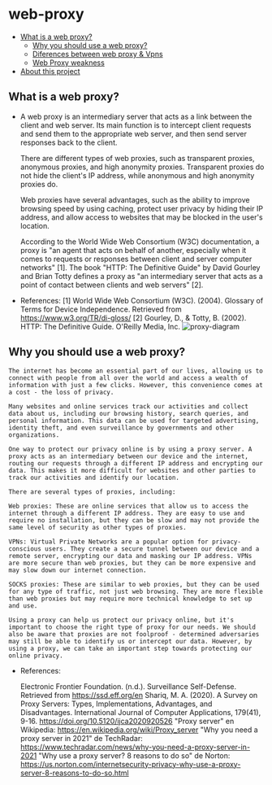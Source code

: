 # web-proxy

- [What is a web proxy?](What-is-a-web.proxy?)
   - [Why you should use a web proxy?](Why-you-should-use-a-web-proxy?)
   - [Diferences between web proxy & Vpns](Diferences-between-web-proxy-&-Vpns)
   - [Web Proxy weakness](Web-Proxy-weakness)
- [About this project](About-this-project)
## What is a web proxy?

- A web proxy is an intermediary server that acts as a link between the client and web server. Its main function is to intercept client requests and send them to the appropriate web server, and then send server responses back to the client.

  There are different types of web proxies, such as transparent proxies, anonymous proxies, and high anonymity proxies. Transparent proxies do not hide the client's IP address, while anonymous and high anonymity proxies do.

  Web proxies have several advantages, such as the ability to improve browsing speed by using caching, protect user privacy by hiding their IP address, and allow access to websites that may be blocked in the user's location.

  According to the World Wide Web Consortium (W3C) documentation, a proxy is "an agent that acts on behalf of another, especially when it comes to requests or responses between client and server computer networks" [1]. The book "HTTP: The Definitive Guide" by David Gourley and Brian Totty defines a proxy as "an intermediary server that acts as a point of contact between clients and web servers" [2].

- References:
  [1] World Wide Web Consortium (W3C). (2004). Glossary of Terms for Device Independence. Retrieved from https://www.w3.org/TR/di-gloss/
  [2] Gourley, D., & Totty, B. (2002). HTTP: The Definitive Guide. O'Reilly Media, Inc.
![proxy-diagram](https://user-images.githubusercontent.com/88646148/236625471-8d3cbc0e-3376-46b1-bb29-bdff25cb1a40.png)

## Why you should use a web proxy?

    The internet has become an essential part of our lives, allowing us to connect with people from all over the world and access a wealth of information with just a few clicks. However, this convenience comes at a cost - the loss of privacy.

    Many websites and online services track our activities and collect data about us, including our browsing history, search queries, and personal information. This data can be used for targeted advertising, identity theft, and even surveillance by governments and other organizations.

    One way to protect our privacy online is by using a proxy server. A proxy acts as an intermediary between our device and the internet, routing our requests through a different IP address and encrypting our data. This makes it more difficult for websites and other parties to track our activities and identify our location.

    There are several types of proxies, including:

    Web proxies: These are online services that allow us to access the internet through a different IP address. They are easy to use and require no installation, but they can be slow and may not provide the same level of security as other types of proxies.

    VPNs: Virtual Private Networks are a popular option for privacy-conscious users. They create a secure tunnel between our device and a remote server, encrypting our data and masking our IP address. VPNs are more secure than web proxies, but they can be more expensive and may slow down our internet connection.

    SOCKS proxies: These are similar to web proxies, but they can be used for any type of traffic, not just web browsing. They are more flexible than web proxies but may require more technical knowledge to set up and use.

    Using a proxy can help us protect our privacy online, but it's important to choose the right type of proxy for our needs. We should also be aware that proxies are not foolproof - determined adversaries may still be able to identify us or intercept our data. However, by using a proxy, we can take an important step towards protecting our online privacy.

- References:

    Electronic Frontier Foundation. (n.d.). Surveillance Self-Defense. Retrieved from https://ssd.eff.org/en
    Shariq, M. A. (2020). A Survey on Proxy Servers: Types, Implementations, Advantages, and Disadvantages. International Journal of Computer Applications, 179(41), 9-16. https://doi.org/10.5120/ijca2020920526
    "Proxy server" en Wikipedia: https://en.wikipedia.org/wiki/Proxy_server
    "Why you need a proxy server in 2021" de TechRadar: https://www.techradar.com/news/why-you-need-a-proxy-server-in-2021
    "Why use a proxy server? 8 reasons to do so" de Norton: https://us.norton.com/internetsecurity-privacy-why-use-a-proxy-server-8-reasons-to-do-so.html
